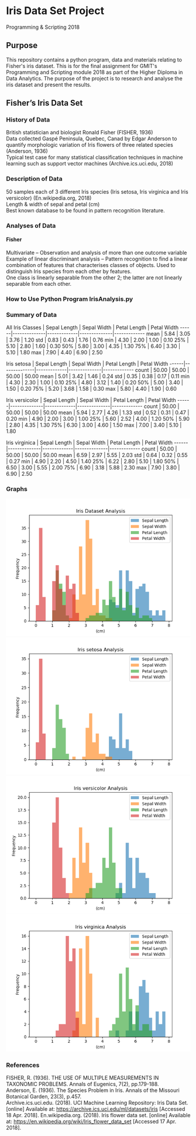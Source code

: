 Iris Data Set Project
========================
Programming &amp; Scripting 2018

## Purpose
This repository contains a python program, data and materials relating to Fisher's iris dataset.
This is for the final assignment for GMIT's Programming and Scripting module 2018 as part of the Higher Diploma in Data Analytics. The purpose of the project is to research and analyse the iris dataset and present the results.

## Fisher’s Iris Data Set

### History of Data
British statistician and biologist Ronald Fisher (FISHER, 1936)\
Data collected Gaspé Peninsula, Quebec, Canad by Edgar Anderson to quantify morphologic variation of Iris flowers of three related species (Anderson, 1936)\
Typical test case for many statistical classification techniques in machine learning such as support vector machines (Archive.ics.uci.edu, 2018)

### Description of Data
50 samples each of 3 different Iris species (Iris setosa, Iris virginica and Iris versicolor) (En.wikipedia.org, 2018)\
Length & width of sepal and petal (cm)\
Best known database to be found in pattern recognition literature.

### Analyses of Data
#### Fisher
Multivariate – Observation and analysis of more than one outcome variable\
Example of linear discriminant analysis – Pattern recognition to find a linear combination of features that characterises classes of objects. Used to distinguish Iris species from each other by features.\
One class is linearly separable from the other 2; the latter are not linearly separable from each other. 

### How to Use Python Program IrisAnalysis.py


### Summary of Data
All Iris Classes
      | Sepal Length | Sepal Width | Petal Length | Petal Width
------|--------------|-------------|--------------|-------------
mean  |        5.84  |      3.05   |      3.76    |    1.20
std   |        0.83  |      0.43   |      1.76    |    0.76
min   |        4.30  |      2.00   |      1.00    |    0.10
25%   |        5.10  |      2.80   |      1.60    |    0.30
50%   |        5.80  |      3.00   |      4.35    |    1.30
75%   |        6.40  |      3.30   |      5.10    |    1.80
max   |        7.90  |      4.40   |      6.90    |    2.50

Iris setosa
      | Sepal Length | Sepal Width | Petal Length | Petal Width
------|--------------|-------------|--------------|-------------
count |       50.00  |     50.00   |     50.00    |   50.00
mean  |        5.01  |      3.42   |      1.46    |    0.24
std   |        0.35  |      0.38   |      0.17    |    0.11
min   |        4.30  |      2.30   |      1.00    |    0.10
25%   |        4.80  |      3.12   |      1.40    |    0.20
50%   |        5.00  |      3.40   |      1.50    |    0.20
75%   |        5.20  |      3.68   |      1.58    |    0.30
max   |        5.80  |      4.40   |      1.90    |    0.60

Iris versicolor
      | Sepal Length | Sepal Width | Petal Length | Petal Width
------|--------------|-------------|--------------|-------------
count |       50.00  |     50.00   |     50.00    |   50.00
mean  |        5.94  |      2.77   |      4.26    |    1.33
std   |        0.52  |      0.31   |      0.47    |    0.20
min   |        4.90  |      2.00   |      3.00    |    1.00
25%   |        5.60  |      2.52   |      4.00    |    1.20
50%   |        5.90  |      2.80   |      4.35    |    1.30
75%   |        6.30  |      3.00   |      4.60    |    1.50
max   |        7.00  |      3.40   |      5.10    |    1.80

Iris virginica
      | Sepal Length | Sepal Width | Petal Length | Petal Width
------|--------------|-------------|--------------|-------------
count |       50.00  |     50.00   |     50.00    |   50.00
mean  |        6.59  |      2.97   |      5.55    |    2.03
std   |        0.64  |      0.32   |      0.55    |    0.27
min   |        4.90  |      2.20   |      4.50    |    1.40
25%   |        6.22  |      2.80   |      5.10    |    1.80
50%   |        6.50  |      3.00   |      5.55    |    2.00
75%   |        6.90  |      3.18   |      5.88    |    2.30
max   |        7.90  |      3.80   |      6.90    |    2.50

### Graphs
![Figure 1 - Histogram of All Iris Data](Images/IrisDatasetHistogram.png)\
![Figure 2 - Histogram of Iris Setosa Data](Images/IrisSetosaHistogram.png)\
![Figure 3 - Histogram of Iris Versicolor Data](Images/IrisVersicolorHistogram.png)\
![Figure 4 - Histogram of Iris Virginica Data](Images/IrisVirginicaHistogram.png)


### References
FISHER, R. (1936). THE USE OF MULTIPLE MEASUREMENTS IN TAXONOMIC PROBLEMS. Annals of Eugenics, 7(2), pp.179-188.\
Anderson, E. (1936). The Species Problem in Iris. Annals of the Missouri Botanical Garden, 23(3), p.457.\
Archive.ics.uci.edu. (2018). UCI Machine Learning Repository: Iris Data Set. [online] Available at: https://archive.ics.uci.edu/ml/datasets/iris [Accessed 18 Apr. 2018].
En.wikipedia.org. (2018). Iris flower data set. [online] Available at: https://en.wikipedia.org/wiki/Iris_flower_data_set [Accessed 17 Apr. 2018].
